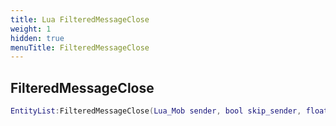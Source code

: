 ```yaml
---
title: Lua FilteredMessageClose
weight: 1
hidden: true
menuTitle: FilteredMessageClose
---
```

## FilteredMessageClose
```lua
EntityList:FilteredMessageClose(Lua_Mob sender, bool skip_sender, float dist, uint32 type, int filter, const char *message); -- void
```